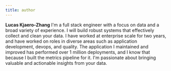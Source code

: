 ```yaml
---
title: author
---
```


**Lucas Kjaero-Zhang** I'm a full stack engineer with a focus on data and a broad variety of experience. I will build robust systems that effectively collect and clean your data. I have worked at enterprise scale for two years, and have worked on roles in diverse areas such as application development, devops, and quality. The application I maintained and improved has performed over 1 million deployments, and I know that because I built the metrics pipeline for it. I'm passionate about bringing valuable and actionable insights from your data.

